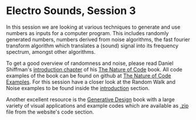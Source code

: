# Electro Sounds, Session 3

In this session we are looking at various techniques to generate and use numbers as inputs for a computer program. This includes randomly generated numbers, numbers derived from noise algorithms, the fast fourier transform algorithm which translates a (sound) signal into its frequency spectrum, amongst other algorithms.

To get a good overview of randomness and noise, please read Daniel Shiffman's [introduction chapter](http://natureofcode.com/book/introduction/) of his [The Nature of Code](http://natureofcode.com/book/) book. All code examples of the book can be found on github at [The Nature of Code Examples](https://github.com/shiffman/The-Nature-of-Code-Examples). For this session have a closer look at the Random Walk and Noise examples to be found inside the [introduction](https://github.com/shiffman/The-Nature-of-Code-Examples/tree/master/introduction) section.

Another excellent resource is the [Generative Design](http://www.generative-gestaltung.de) book with a large variety of visual applications and example codes which are available as [.zip](http://www.generative-gestaltung.de/code) file from the website's code section.

